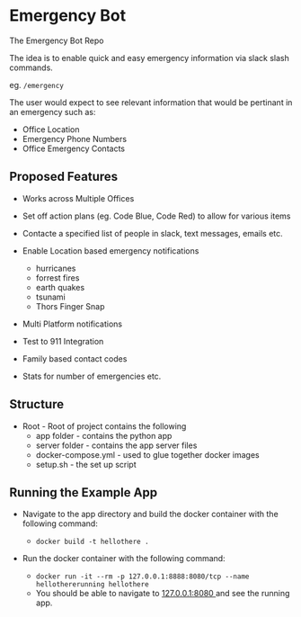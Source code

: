 # Emergency Bot

The Emergency Bot Repo

The idea is to enable quick and easy emergency information via slack slash commands.

eg. `/emergency`

The user would expect to see relevant information that would be pertinant in an emergency such as:

* Office Location
* Emergency Phone Numbers
* Office Emergency Contacts

## Proposed Features

* Works across Multiple Offices
* Set off action plans (eg. Code Blue, Code Red) to allow for various items

* Contacte a specified list of people in slack, text messages, emails etc.

* Enable Location based emergency notifications

  * hurricanes
  * forrest fires
  * earth quakes
  * tsunami
  * Thors Finger Snap

* Multi Platform notifications
* Test to 911 Integration
* Family based contact codes
* Stats for number of emergencies etc.

## Structure

* Root - Root of project contains the following
  * app folder - contains the python app
  * server folder - contains the app server files
  * docker-compose.yml - used to glue together docker images
  * setup.sh - the set up script

## Running the Example App

* Navigate to the app directory and build the docker container with the following command:

  * `docker build -t hellothere .`
* Run the docker container with the following command:
  * `docker run -it --rm -p 127.0.0.1:8888:8080/tcp --name hellothererunning hellothere`
  * You should be able to navigate to <a href=127.0.0.1:8888> 127.0.0.1:8080 </a> and see the running app.
